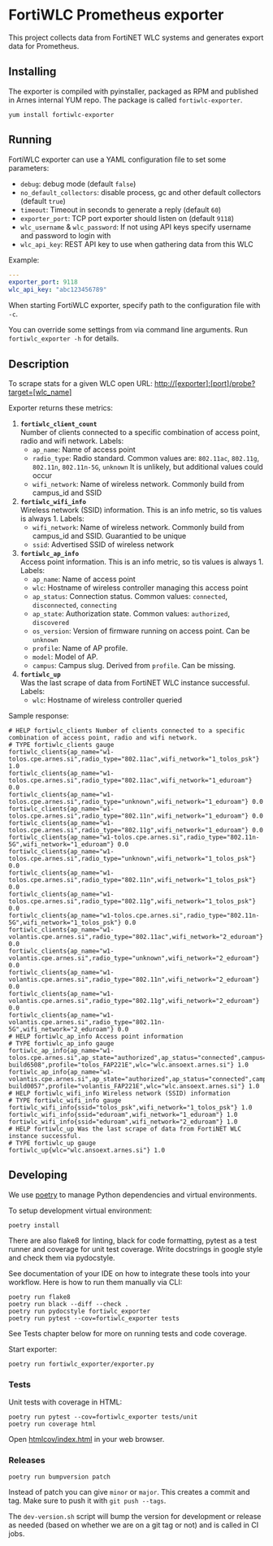 # FortiWLC Prometheus exporter

This project collects data from FortiNET WLC systems and generates export data
for Prometheus.

## Installing

The exporter is compiled with pyinstaller, packaged as RPM and published in Arnes
internal YUM repo. The package is called `fortiwlc-exporter`.

```
yum install fortiwlc-exporter
```

## Running

FortiWLC exporter can use a YAML configuration file to set some parameters:

* `debug`: debug mode (default `false`)
* `no_default_collectors`: disable process, gc and other default collectors (default `true`)
* `timeout`: Timeout in seconds to generate a reply (default `60`)
* `exporter_port`: TCP port exporter should listen on (default `9118`)
* `wlc_username` & `wlc_password`: If not using API keys specify username and password to login with
* `wlc_api_key`: REST API key to use when gathering data from this WLC

Example:

```yaml
---
exporter_port: 9118
wlc_api_key: "abc123456789"
```

When starting FortiWLC exporter, specify path to the configuration file with
`-c`.

You can override some settings from via command line arguments. Run `fortiwlc_exporter -h` for details.

## Description

To scrape stats for a given WLC open URL: [http://[exporter]:[port]/probe?target=[wlc_name]](http://[exporter]:[port]/probe?target=[wlc_name])

Exporter returns these metrics:

1. **`fortiwlc_client_count`**  
   Number of clients connected to a specific combination of access point, radio and wifi network. Labels:
   * `ap_name`: Name of access point
   * `radio_type`: Radio standard. Common values are: `802.11ac`, `802.11g`, `802.11n`, `802.11n-5G`, `unknown` It is unlikely, but additional values could occur
   * `wifi_network`: Name of wireless network. Commonly build from campus_id and SSID
2. **`fortiwlc_wifi_info`**  
   Wireless network (SSID) information. This is an info metric, so tis values is always 1. Labels:
   * `wifi_network`: Name of wireless network. Commonly build from campus_id and SSID. Guarantied to be unique
   * `ssid`: Advertised SSID of wireless network
3. **`fortiwlc_ap_info`**  
   Access point information. This is an info metric, so tis values is always 1. Labels:
   * `ap_name`: Name of access point
   * `wlc`: Hostname of wireless controller managing this access point
   * `ap_status`: Connection status. Common values: `connected`, `disconnected`, `connecting`
   * `ap_state`: Authorization state. Common values: `authorized`, `discovered`
   * `os_version`: Version of firmware running on access point. Can be `unknown`
   * `profile`: Name of AP profile.
   * `model`: Model of AP.
   * `campus`: Campus slug. Derived from `profile`. Can be missing.
4. **`fortiwlc_up`**  
   Was the last scrape of data from FortiNET WLC instance successful. Labels:
   * `wlc`: Hostname of wireless controller queried

Sample response:

```
# HELP fortiwlc_clients Number of clients connected to a specific combination of access point, radio and wifi network.
# TYPE fortiwlc_clients gauge
fortiwlc_clients{ap_name="w1-tolos.cpe.arnes.si",radio_type="802.11ac",wifi_network="1_tolos_psk"} 1.0
fortiwlc_clients{ap_name="w1-tolos.cpe.arnes.si",radio_type="802.11ac",wifi_network="1_eduroam"} 0.0
fortiwlc_clients{ap_name="w1-tolos.cpe.arnes.si",radio_type="unknown",wifi_network="1_eduroam"} 0.0
fortiwlc_clients{ap_name="w1-tolos.cpe.arnes.si",radio_type="802.11n",wifi_network="1_eduroam"} 0.0
fortiwlc_clients{ap_name="w1-tolos.cpe.arnes.si",radio_type="802.11g",wifi_network="1_eduroam"} 0.0
fortiwlc_clients{ap_name="w1-tolos.cpe.arnes.si",radio_type="802.11n-5G",wifi_network="1_eduroam"} 0.0
fortiwlc_clients{ap_name="w1-tolos.cpe.arnes.si",radio_type="unknown",wifi_network="1_tolos_psk"} 0.0
fortiwlc_clients{ap_name="w1-tolos.cpe.arnes.si",radio_type="802.11n",wifi_network="1_tolos_psk"} 0.0
fortiwlc_clients{ap_name="w1-tolos.cpe.arnes.si",radio_type="802.11g",wifi_network="1_tolos_psk"} 0.0
fortiwlc_clients{ap_name="w1-tolos.cpe.arnes.si",radio_type="802.11n-5G",wifi_network="1_tolos_psk"} 0.0
fortiwlc_clients{ap_name="w1-volantis.cpe.arnes.si",radio_type="802.11ac",wifi_network="2_eduroam"} 0.0
fortiwlc_clients{ap_name="w1-volantis.cpe.arnes.si",radio_type="unknown",wifi_network="2_eduroam"} 0.0
fortiwlc_clients{ap_name="w1-volantis.cpe.arnes.si",radio_type="802.11n",wifi_network="2_eduroam"} 0.0
fortiwlc_clients{ap_name="w1-volantis.cpe.arnes.si",radio_type="802.11g",wifi_network="2_eduroam"} 0.0
fortiwlc_clients{ap_name="w1-volantis.cpe.arnes.si",radio_type="802.11n-5G",wifi_network="2_eduroam"} 0.0
# HELP fortiwlc_ap_info Access point information
# TYPE fortiwlc_ap_info gauge
fortiwlc_ap_info{ap_name="w1-tolos.cpe.arnes.si",ap_state="authorized",ap_status="connected",campus="tolos",model="FAP221E",os_version="v5.6-build6508",profile="tolos_FAP221E",wlc="wlc.ansoext.arnes.si"} 1.0
fortiwlc_ap_info{ap_name="w1-volantis.cpe.arnes.si",ap_state="authorized",ap_status="connected",campus="volantis",model="FAP221E",os_version="v6.0-build0057",profile="volantis_FAP221E",wlc="wlc.ansoext.arnes.si"} 1.0
# HELP fortiwlc_wifi_info Wireless network (SSID) information
# TYPE fortiwlc_wifi_info gauge
fortiwlc_wifi_info{ssid="tolos_psk",wifi_network="1_tolos_psk"} 1.0
fortiwlc_wifi_info{ssid="eduroam",wifi_network="1_eduroam"} 1.0
fortiwlc_wifi_info{ssid="eduroam",wifi_network="2_eduroam"} 1.0
# HELP fortiwlc_up Was the last scrape of data from FortiNET WLC instance successful.
# TYPE fortiwlc_up gauge
fortiwlc_up{wlc="wlc.ansoext.arnes.si"} 1.0
```

## Developing

We use [poetry](https://poetry.eustace.io/) to manage Python dependencies and virtual environments.

To setup development virtual environment:

```
poetry install
```

There are also flake8 for linting, black for code formatting, pytest as a
test runner and coverage for unit test coverage. Write docstrings in google
style and check them via pydocstyle.

See documentation of your IDE on how to integrate these tools into your workflow. Here is how to run them manually via CLI:

```
poetry run flake8
poetry run black --diff --check .
poetry run pydocstyle fortiwlc_exporter
poetry run pytest --cov=fortiwlc_exporter tests
```

See Tests chapter below for more on running tests and code coverage.

Start exporter:

```
poetry run fortiwlc_exporter/exporter.py
```

### Tests

Unit tests with coverage in HTML:

```
poetry run pytest --cov=fortiwlc_exporter tests/unit
poetry run coverage html
```

Open [htmlcov/index.html](htmlcov/index.html) in your web browser.

### Releases

```
poetry run bumpversion patch
```

Instead of patch you can give `minor` or `major`.
This creates a commit and tag. Make sure to push it with `git push --tags`.

The `dev-version.sh` script will bump the version for development or release as
needed (based on whether we are on a git tag or not) and is called in CI jobs.

